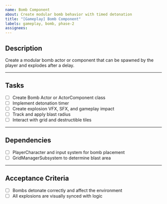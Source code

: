 ```yaml
---
name: Bomb Component
about: Create modular bomb behavior with timed detonation
title: "[Gameplay] Bomb Component"
labels: gameplay, bomb, phase-2
assignees: 
---
```


## Description

Create a modular bomb actor or component that can be spawned by the player and explodes after a delay.

---

## Tasks

- [ ] Create Bomb Actor or ActorComponent class  
- [ ] Implement detonation timer  
- [ ] Create explosion VFX, SFX, and gameplay impact  
- [ ] Track and apply blast radius  
- [ ] Interact with grid and destructible tiles  

---

## Dependencies

- [ ] PlayerCharacter and input system for bomb placement  
- [ ] GridManagerSubsystem to determine blast area  

---

## Acceptance Criteria

- [ ] Bombs detonate correctly and affect the environment  
- [ ] All explosions are visually synced with logic  
